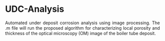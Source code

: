 # UDC-Analysis

<p align="justify" markdown="1">
Automated under deposit corrosion analysis using image processing. The .m file will run the proposed algorithm 
for characterizing local porosity and thickness of the optical microscopy (OM) image of the boiler tube deposit.
</p>
